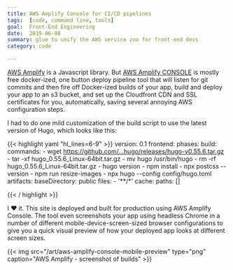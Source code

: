 ```yaml
---
title: AWS Amplify Console for CI/CD pipelines
tags:  [code, command line, tools]
goal:  Front-End Engineering
date:  2019-06-08
summary: glue to unify the AWS service zoo for front-end devs
category: code

---
```


[AWS Amplify](js) is a Javascript library. But [AWS Amplify CONSOLE][a] is mostly
free docker-ized, one button deploy pipeline tool that will listen for
git commits and then fire off Docker-ized builds of your app, build and
deploy your app to an s3 bucket, and set up the Cloudfront CDN and SSL
certificates for you, automatically, saving several annoying AWS
configuration steps.

I had to do one mild customization of the build script to use the latest
version of Hugo, which looks like this:

{{< highlight yaml "hl_lines=6-9" >}}
version: 0.1
frontend:
  phases:
    build:
      commands:
        - wget https://github.com/...hugo/releases/hugo-v0.55.6.tar.gz
        - tar -xf hugo_0.55.6_Linux-64bit.tar.gz
        - mv hugo /usr/bin/hugo
        - rm -rf hugo_0.55.6_Linux-64bit.tar.gz
        - hugo version
        - npm install
        - npx postcss --version
        - npm run resize-images
        - npx hugo --config config/hugo.toml
  artifacts:
    baseDirectory: public
    files:
      - '**/*'
  cache:
    paths: []

{{< / highlight >}}

I ❤️  it. This site is deployed and built for production using AWS
Amplify Console. The tool even screenshots your app using headless
Chrome in a number of different mobile-device-screen-sized browser
configurations to give you a quick visual preview of how your deployed
app looks at different screen sizes.

{{< img src="/art/aws-amplify-console-mobile-preview" type="png"
  caption="AWS Amplify - screenshot of builds" >}}

[a]:  https://aws.amazon.com/amplify/
[js]: https://aws-amplify.github.io/
